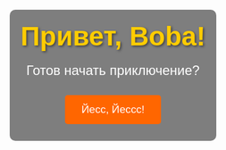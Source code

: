 <html lang="ru">
<head>
  <meta charset="UTF-8">
  <meta name="viewport" content="width=device-width, initial-scale=1.0">
  <title>Приключение Boba</title>
  <style>
    body {
      font-family: Arial, sans-serif;
      margin: 0;
      padding: 0;
      display: flex;
      justify-content: center;
      align-items: center;
      height: 100vh;
      text-align: center;
      background-image: url('https://i.pinimg.com/736x/be/c2/81/bec281f790dfaf7fd6ea3daa50b19f63.jpg'); /* Замени ссылку на изображение */
      background-size: cover;
      background-position: center;
      color: white;
      transition: background-image 0.5s ease; /* Плавный переход фона */
    }
    .overlay {
      background-color: rgba(0, 0, 0, 0.5); /* Затемнение фона для лучшей читаемости текста */
      padding: 20px;
      border-radius: 10px;
    }
    h1 {
      font-size: 3rem;
      margin: 0;
      color: #ffcc00; /* Желтый цвет, как в "Смешариках" */
      text-shadow: 2px 2px 4px rgba(0, 0, 0, 0.5);
    }
    p {
      font-size: 1.5rem;
      margin: 20px 0;
      color: #ffffff;
    }
    button {
      background-color: #ff6600; /* Оранжевый цвет, как у Кроша */
      color: white;
      border: none;
      padding: 15px 30px;
      font-size: 1.2rem;
      cursor: pointer;
      border-radius: 5px;
      margin: 10px;
      transition: background-color 0.3s ease;
    }
    button:hover {
      background-color: #cc5200; /* Темнее оранжевый при наведении */
    }
    .hidden {
      display: none;
    }
    .role-selection {
      margin-top: 20px;
    }
    .role-description {
      font-size: 1rem;
      color: #ddd;
      margin-top: 10px;
    }
  </style>
</head>
<body>

  <!-- Первая страница: Приветствие -->
  <div id="welcome-page">
    <div class="overlay">
      <h1>Привет, Boba!</h1>
      <p>Готов начать приключение?</p>
      <button onclick="startAdventure()">Йесс, Йессс!</button>
    </div>
  </div>

  <!-- Вторая страница: Выбор роли -->
  <div id="role-selection-page" class="hidden">
    <div class="overlay">
      <h2>Выбери роль</h2>
      <p>В зависимости от роли будут разные задания, загадки и головоломки.</p>
      <div class="role-selection">
        <button onmouseover="changeBackground('Сыщик')" onmouseout="resetBackground()">Сыщик</button>
        <button onmouseover="changeBackground('Ученый')" onmouseout="resetBackground()">Ученый</button>
        <button onmouseover="changeBackground('Маг')" onmouseout="resetBackground()">Маг</button>
      </div>
      <p class="role-description" id="role-description"></p>
    </div>
  </div>

  <script>
    // Функция для начала приключения
    function startAdventure() {
      document.getElementById("welcome-page").classList.add("hidden");
      document.getElementById("role-selection-page").classList.remove("hidden");
    }

    // Функция для изменения фона при наведении
    function changeBackground(role) {
      const body = document.querySelector("body");
      const description = document.getElementById("role-description");

      if (role === "Сыщик") {
        body.style.backgroundImage = "url('https://sun1-97.userapi.com/s/v1/ig2/HP7YJ-zW62AOivEPO5P0-RycIHwdFDD7efVjVshc3feYPU2lyZBdotS3f1msU7w2R6Z1Cfw89ltnSakUhdfKNlKg.jpg?quality=96&as=32x32,48x48,72x72,108x108,160x160,240x240,360x360,480x480,540x540,640x640,647x647&from=bu&u=jMrqUchmbZ_50KqD9MNchgoUzw2vxzpUo_UFlOi3Wzk&cs=604x604')"; // Изображение для Сыщика
        description.textContent = "Ты — мастер загадок и поиска подсказок. Твоя задача — находить скрытые улики и разгадывать тайны.";
      } else if (role === "Ученый") {
        body.style.backgroundImage = "url('https://sun9-61.userapi.com/impf/qUXOZgzeX_gtxOav5VcB2HxDrXPLRGm6pZvkSw/XD-Pw0j1D6w.jpg?size=604x604&quality=96&sign=3aad37af161d608001a0bdca241e8a27&type=album')"; // Изображение для Ученого
        description.textContent = "Ты — эксперт по логике и анализу. Твоя задача — решать сложные головоломки и находить научные решения.";
      } else if (role === "Маг") {
        body.style.backgroundImage = "url('https://i.pinimg.com/736x/80/dc/a0/80dca0ccac827bd73762ad12d15400ae.jpg')"; // Изображение для Мага
        description.textContent = "Ты — мастер магии и тайн. Твоя задача — использовать свои способности, чтобы раскрыть секреты.";
      }
    }

    // Функция для сброса фона на исходный
    function resetBackground() {
      const body = document.querySelector("body");
      body.style.backgroundImage = "url('https://i.pinimg.com/736x/be/c2/81/bec281f790dfaf7fd6ea3daa50b19f63.jpg')"; // Исходное изображение
    }
  </script>

</body>
</html>
